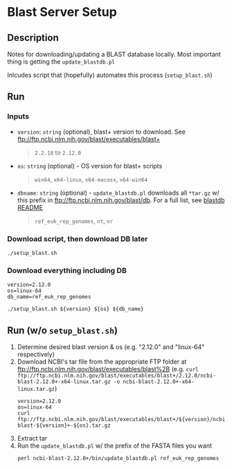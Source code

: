 # Blast Server Setup

## Description
Notes for downloading/updating a BLAST database locally. Most important thing is getting the `update_blastdb.pl`

Inlcudes script that (hopefully) automates this process (`setup_blast.sh`)

## Run
### Inputs
* `version`: `string` (optional), blast+ version to download. See ftp://ftp.ncbi.nlm.nih.gov/blast/executables/blast+
  > `2.2.18` to `2.12.0`
* `os`: `string` (optional) - OS version for blast+ scripts
  > `win64`, `x64-linux`, `x64-macosx`, `x64-win64`
* `dbname`: `string` (optional) - `update_blastdb.pl` downloads all `*tar.gz` w/ this prefix in ftp://ftp.ncbi.nlm.nih.gov/blast/db. For a full list, see [blastdb README](https://ftp.ncbi.nlm.nih.gov/blast/documents/blastdb.html)
  > `ref_euk_rep_genomes`, `nt`, `nr`

### Download script, then download DB later
```
./setup_blast.sh
```

### Download everything including DB 
```
version=2.12.0
os=linux-64
db_name=ref_euk_rep_genomes

./setup_blast.sh ${version} ${os} ${db_name}
```



## Run (w/o `setup_blast.sh`)
1. Determine desired blast version & os (e.g. "2.12.0" and "linux-64" respectively)
2. Download NCBI's tar file from the appropriate FTP folder at ftp://ftp.ncbi.nlm.nih.gov/blast/executables/blast%2B (e.g. `curl ftp://ftp.ncbi.nlm.nih.gov/blast/executables/blast+/2.12.0/ncbi-blast-2.12.0+-x64-linux.tar.gz -o ncbi-blast-2.12.0+-x64-linux.tar.gz`)
    ```
    version=2.12.0
    os=linux-64
    curl ftp://ftp.ncbi.nlm.nih.gov/blast/executables/blast+/${version}/ncbi-blast-${version}+-${os}.tar.gz
    ```
3. Extract tar
4. Run the `update_blastdb.pl` w/ the prefix of the FASTA files you want
    ```
    perl ncbi-blast-2.12.0+/bin/update_blastdb.pl ref_euk_rep_genomes
    ```
